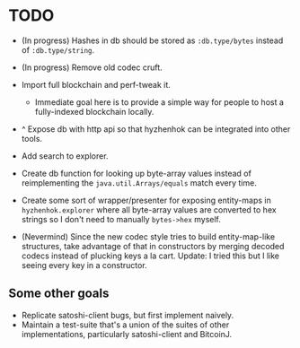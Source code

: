 # TODO

- (In progress) Hashes in db should be stored as `:db.type/bytes` instead of `:db.type/string`.
- (In progress) Remove old codec cruft.

- Import full blockchain and perf-tweak it.
  - Immediate goal here is to provide a simple way for people to host a fully-indexed blockchain locally.
- ^ Expose db with http api so that hyzhenhok can be integrated into other tools.
- Add search to explorer.
- Create db function for looking up byte-array values instead of reimplementing the `java.util.Arrays/equals` match every time.
- Create some sort of wrapper/presenter for exposing entity-maps in `hyzhenhok.explorer` where all byte-array values are converted to hex strings so I don't need to manually `bytes->hex` myself.

- (Nevermind) Since the new codec style tries to build entity-map-like structures, take advantage of that in constructors by merging decoded codecs instead of plucking keys a la cart. Update: I tried this but I like seeing every key in a constructor.


## Some other goals

- Replicate satoshi-client bugs, but first implement naively.
- Maintain a test-suite that's a union of the suites of other implementations, particularly satoshi-client and BitcoinJ.
